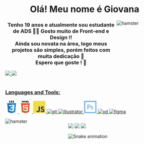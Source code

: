 
  ##
<h1 align="center">Olá! Meu nome é Giovana </h1>

 <img align="right" alt="hamster" src="https://media.giphy.com/media/Moxsczvnqb3SU/giphy.gif" width="150" height="130">
 
 <h3 align="center">Tenho 19 anos e atualmente sou estudante de ADS 👩‍💻 Gosto muito de Front-end e Design !! </br>
 Ainda sou novata na área, logo meus projetos são simples, porém feitos com muita dedicação 🌼 </br>
 Espero que goste ! 💞</h3>
 
 <div>
  <a href="https://github.com/giovanaysandes">
  <img height="140em" src="https://github-readme-stats.vercel.app/api?username=giovanaysandes&show_icons=true&theme=dracula&include_all_commits=true&count_private=true"/>
  <img height="140em" src="https://github-readme-stats.vercel.app/api/top-langs/?username=giovanaysandes&layout=compact&langs_count=16&theme=dracula"/>
<div>
<div style="display: inline_block"><br>
 
<h3 align="left">Languages and Tools:</h3>
<p align="left"> 
 <a href="https://www.w3schools.com/css/" target="_blank"> <img src="https://raw.githubusercontent.com/devicons/devicon/master/icons/css3/css3-original-wordmark.svg" alt="css3" width="40" height="40"/> </a> 
 <a href="https://www.w3.org/html/" target="_blank"> <img src="https://raw.githubusercontent.com/devicons/devicon/master/icons/html5/html5-original-wordmark.svg" alt="html5" width="40" height="40"/> </a> 
 <a href="https://developer.mozilla.org/en-US/docs/Web/JavaScript" target="_blank"> <img src="https://raw.githubusercontent.com/devicons/devicon/master/icons/javascript/javascript-original.svg" alt="javascript" width="40" height="40"/> </a> 
 <a href="https://git-scm.com/" target="_blank"> <img src="https://www.vectorlogo.zone/logos/git-scm/git-scm-icon.svg" alt="git" width="40" height="40"/> </a> 
 <a href="https://www.adobe.com/in/products/illustrator.html" target="_blank"> <img src="https://www.vectorlogo.zone/logos/adobe_illustrator/adobe_illustrator-icon.svg" alt="illustrator" width="40" height="40"/> </a> 
 <a href="https://www.photoshop.com/en" target="_blank"> <img src="https://raw.githubusercontent.com/devicons/devicon/master/icons/photoshop/photoshop-line.svg" alt="photoshop" width="40" height="40"/> </a> 
 <a href="https://www.adobe.com/products/xd.html" target="_blank"> <img src="https://cdn.worldvectorlogo.com/logos/adobe-xd.svg" alt="xd" width="40" height="40"/> </a> 
 <a href="https://www.figma.com/" target="_blank"> <img src="https://www.vectorlogo.zone/logos/figma/figma-icon.svg" alt="figma" width="40" height="40"/> </a> 
</p>
 
 <img align="left" alt="hamster" src="https://media.giphy.com/media/mzFO6P0KLFDsQ/giphy.gif" width="200" height="150">
</div>
  
  
  ##
 
<div> 
  <a href="https://www.instagram.com/gi_sandes/" target="_blank"><img src="https://img.shields.io/badge/-Instagram-%23E4405F?style=for-the-badge&logo=instagram&logoColor=white" target="_blank"></a>
  <a href = "mailto: giovanasandes@hotmail.com"><img src="https://img.shields.io/badge/-Gmail-%23333?style=for-the-badge&logo=gmail&logoColor=white" target="_blank"></a>
  <a href="https://www.linkedin.com/in/giovana-yukari-7629631b4/" target="_blank"><img src="https://img.shields.io/badge/-LinkedIn-%230077B5?style=for-the-badge&logo=linkedin&logoColor=white" target="_blank"></a> 
 
   ![Snake animation](https://github.com/carolmartao/carolmartao/blob/output/github-contribution-grid-snake.svg)
 
</div>
  

